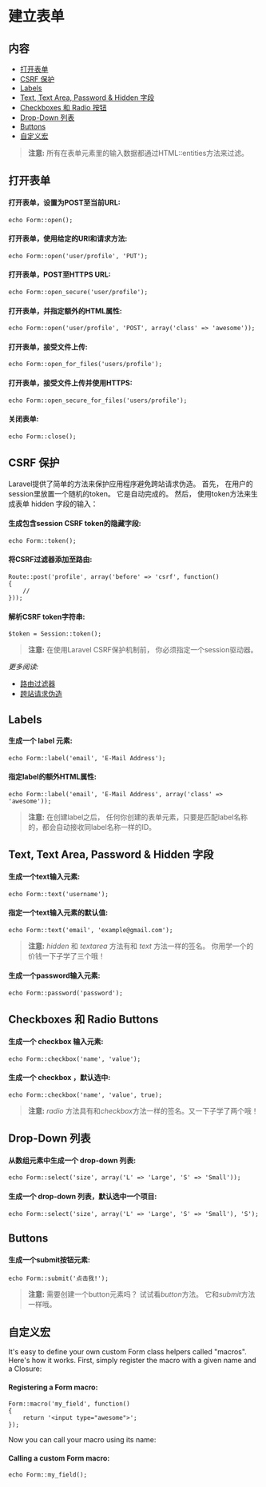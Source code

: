 # 建立表单

## 内容

- [打开表单](#opening-a-form)
- [CSRF 保护](#csrf-protection)
- [Labels](#labels)
- [Text, Text Area, Password & Hidden 字段](#text)
- [Checkboxes 和 Radio 按钮](#checkboxes-and-radio-buttons)
- [Drop-Down 列表](#drop-down-lists)
- [Buttons](#buttons)
- [自定义宏](#custom-macros)

> **注意:** 所有在表单元素里的输入数据都通过HTML::entities方法来过滤。

<a name="opening-a-form"></a>
## 打开表单

#### 打开表单，设置为POST至当前URL:

	echo Form::open();

#### 打开表单，使用给定的URI和请求方法:

	echo Form::open('user/profile', 'PUT');

#### 打开表单，POST至HTTPS URL:

	echo Form::open_secure('user/profile');

#### 打开表单，并指定额外的HTML属性:

	echo Form::open('user/profile', 'POST', array('class' => 'awesome'));

#### 打开表单，接受文件上传:

	echo Form::open_for_files('users/profile');

#### 打开表单，接受文件上传并使用HTTPS:

	echo Form::open_secure_for_files('users/profile');

#### 关闭表单:

	echo Form::close();

<a name="csrf-protection"></a>
## CSRF 保护

Laravel提供了简单的方法来保护应用程序避免跨站请求伪造。 首先， 在用户的session里放置一个随机的token。 它是自动完成的。 然后， 使用token方法来生成表单 hidden 字段的输入：

#### 生成包含session CSRF token的隐藏字段:

	echo Form::token();

#### 将CSRF过滤器添加至路由:

	Route::post('profile', array('before' => 'csrf', function()
	{
		//
	}));

#### 解析CSRF token字符串:

	$token = Session::token();

> **注意:** 在使用Laravel CSRF保护机制前， 你必须指定一个session驱动器。

*更多阅读:*

- [路由过滤器](/docs/routing#filters)
- [跨站请求伪造](http://en.wikipedia.org/wiki/Cross-site_request_forgery)

<a name="labels"></a>
## Labels

#### 生成一个 label 元素:

	echo Form::label('email', 'E-Mail Address');

#### 指定label的额外HTML属性:

	echo Form::label('email', 'E-Mail Address', array('class' => 'awesome'));

> **注意:** 在创建label之后， 任何你创建的表单元素，只要是匹配label名称的，都会自动接收同label名称一样的ID。

<a name="text"></a>
## Text, Text Area, Password & Hidden 字段

#### 生成一个text输入元素:

	echo Form::text('username');

#### 指定一个text输入元素的默认值:

	echo Form::text('email', 'example@gmail.com');

> **注意:** *hidden* 和 *textarea* 方法有和 *text* 方法一样的签名。 你用学一个的价钱一下子学了三个哦！

#### 生成一个password输入元素:

	echo Form::password('password');

<a name="checkboxes-and-radio-buttons"></a>
## Checkboxes 和 Radio Buttons

#### 生成一个 checkbox 输入元素:

	echo Form::checkbox('name', 'value');

#### 生成一个 checkbox ，默认选中:

	echo Form::checkbox('name', 'value', true);

> **注意:** *radio* 方法具有和*checkbox*方法一样的签名。又一下子学了两个哦！

<a name="drop-down-lists"></a>
## Drop-Down 列表

#### 从数组元素中生成一个 drop-down 列表:

	echo Form::select('size', array('L' => 'Large', 'S' => 'Small'));

#### 生成一个 drop-down 列表，默认选中一个项目:

	echo Form::select('size', array('L' => 'Large', 'S' => 'Small'), 'S');

<a name="buttons"></a>
## Buttons

#### 生成一个submit按钮元素:

	echo Form::submit('点击我!');

> **注意:** 需要创建一个button元素吗？ 试试看*button*方法。 它和*submit*方法一样哦。

<a name="custom-macros"></a>
## 自定义宏

It's easy to define your own custom Form class helpers called "macros". Here's how it works. First, simply register the macro with a given name and a Closure:

#### Registering a Form macro:

	Form::macro('my_field', function()
	{
		return '<input type="awesome">';
	});

Now you can call your macro using its name:

#### Calling a custom Form macro:

	echo Form::my_field();